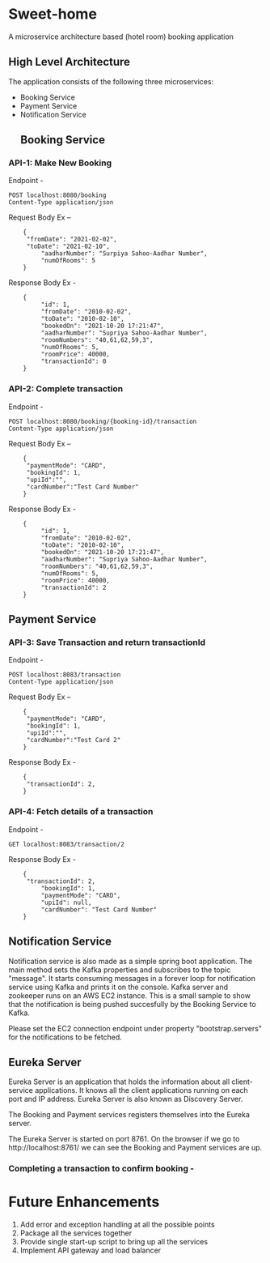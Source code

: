 # Sweet-home
A microservice architecture based (hotel room) booking application

## High Level Architecture

The application consists of the following three microservices:
- Booking Service
- Payment Service
- Notification Service
  ## Booking Service

### API-1: Make New Booking

Endpoint -

```
POST localhost:8080/booking 
Content-Type application/json
```

Request Body Ex –

```
	{
   	 "fromDate": "2021-02-02",
   	 "toDate": "2021-02-10",
    	 "aadharNumber": "Surpiya Sahoo-Aadhar Number",
    	 "numOfRooms": 5
	}
```

Response Body Ex -

```
	{
    	 "id": 1,
    	 "fromDate": "2010-02-02",
    	 "toDate": "2010-02-10",
    	 "bookedOn": "2021-10-20 17:21:47",
    	 "aadharNumber": "Supriya Sahoo-Aadhar Number",
    	 "roomNumbers": "40,61,62,59,3",
    	 "numOfRooms": 5,
    	 "roomPrice": 40000,
    	 "transactionId": 0
	}
```

### API-2: Complete transaction

Endpoint -

```
POST localhost:8080/booking/{booking-id}/transaction
Content-Type application/json
```

Request Body Ex –

```
	{
   	 "paymentMode": "CARD",
	 "bookingId": 1,
	 "upiId":"",
	 "cardNumber":"Test Card Number"
	}
```

Response Body Ex -

```
	{
    	 "id": 1,
    	 "fromDate": "2010-02-02",
    	 "toDate": "2010-02-10",
    	 "bookedOn": "2021-10-20 17:21:47",
    	 "aadharNumber": "Supriya Sahoo-Aadhar Number",
    	 "roomNumbers": "40,61,62,59,3",
    	 "numOfRooms": 5,
    	 "roomPrice": 40000,
    	 "transactionId": 2
	}
```


## Payment Service

### API-3: Save Transaction and return transactionId

Endpoint -

```
POST localhost:8083/transaction
Content-Type application/json
```

Request Body Ex –

```
	{
   	 "paymentMode": "CARD",
	 "bookingId": 1,
	 "upiId":"",
	 "cardNumber":"Test Card 2"
	}
```

Response Body Ex -

```
	{
   	 "transactionId": 2,
	}
```

### API-4: Fetch details of a transaction

Endpoint -

```
GET localhost:8083/transaction/2
```

Response Body Ex -

```
	{
   	 "transactionId": 2,
    	 "bookingId": 1,
    	 "paymentMode": "CARD",
    	 "upiId": null,
    	 "cardNumber": "Test Card Number"
	}
```

## Notification Service

Notification service is also made as a simple spring boot application. The main method sets the Kafka properties and subscribes to the topic "message". It starts consuming messages in a forever loop for notification service using Kafka and prints it on the console. Kafka server and zookeeper runs on an AWS EC2 instance. This is a small sample to show that the notification is being pushed succesfully by the Booking Service to Kafka.

Please set the EC2 connection endpoint under property "bootstrap.servers" for the notifications to be fetched.

## Eureka Server

Eureka Server is an application that holds the information about all client-service applications. It knows all the client applications running on each port and IP address. Eureka Server is also known as Discovery Server.

The Booking and Payment services registers themselves into the Eureka server.

The Eureka Server is started on port 8761. On the browser if we go to http://localhost:8761/ we can see the Booking and Payment services are up.


### Completing a transaction to confirm booking -

# Future Enhancements

1.  Add error and exception handling at all the possible points
2.  Package all the services together
3.  Provide single start-up script to bring up all the services
4.  Implement API gateway and load balancer
